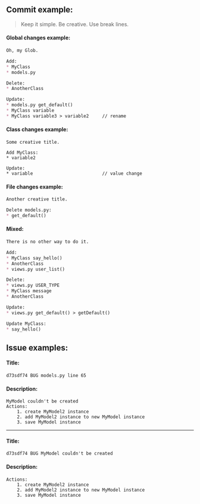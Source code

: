 <!--# smart system-->
## Commit example:
> Keep it simple.
Be creative.
Use break lines.

#### Global changes example:
```markdown
Oh, my Glob.

Add:
* MyClass
* models.py

Delete:
* AnotherClass

Update:
* models.py get_default()
* MyClass variable
* MyClass variable3 > variable2     // rename
```

#### Class changes example:
```markdowm
Some creative title.

Add MyClass:
* variable2

Update:
* variable                          // value change
```

#### File changes example:
```markdown
Another creative title.

Delete models.py:
* get_default()
```

#### Mixed:
```markdown
There is no other way to do it.

Add:
* MyClass say_hello()
* AnotherClass
* views.py user_list()

Delete:
* views.py USER_TYPE
* MyClass message
* AnotherClass

Update:
* views.py get_default() > getDefault()

Update MyClass:
* say_hello()
```

## Issue examples:
#### Title:
    d73sdf74 BUG models.py line 65

#### Description:
    MyModel couldn't be created
    Actions:
        1. create MyModel2 instance
        2. add MyModel2 instance to new MyModel instance
        3. save MyModel instance
---
#### Title:
    d73sdf74 BUG MyModel couldn't be created
#### Description:
    Actions:
        1. create MyModel2 instance
        2. add MyModel2 instance to new MyModel instance
        3. save MyModel instance